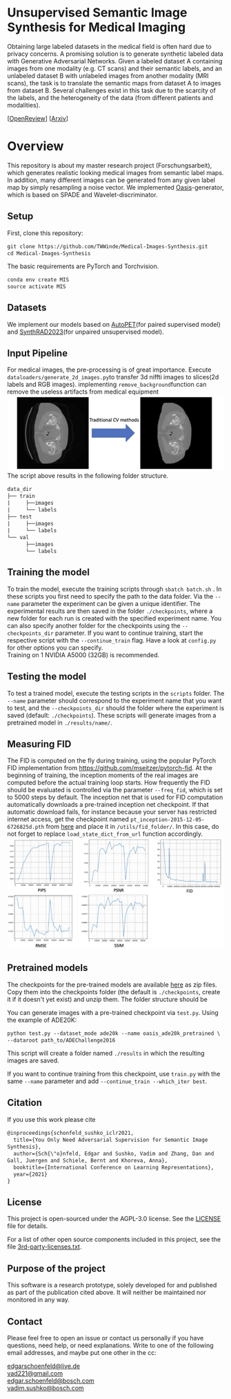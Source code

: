 # Unsupervised Semantic Image Synthesis for Medical Imaging


Obtaining large labeled datasets in the medical field is often hard due to privacy concerns. A 
promising solution is to generate synthetic labeled data with Generative Adversarial Networks. 
Given a labeled dataset A containing images from one modality (e.g. CT scans) and their semantic 
labels, and an unlabeled dataset B with unlabeled images from another modality (MRI scans), the 
task is to translate the semantic maps from dataset A to images from dataset B. Several challenges 
exist in this task due to the scarcity of the labels, and the heterogeneity of the data (from different 
patients and modalities).

[[OpenReview](https://openreview.net/forum?id=yvQKLaqNE6M)]  [[Arxiv](https://arxiv.org/abs/2012.04781)]  

# Overview

This repository is about my master research project (Forschungsarbeit), which generates realistic looking medical images from semantic label maps. In addition, many different images can be generated from any given label map by simply resampling a noise vector.
We implemented [Oasis](https://arxiv.org/abs/2012.04781)-generator, which is based on SPADE and Wavelet-discriminator.


## Setup
First, clone this repository:
```
git clone https://github.com/TWWinde/Medical-Images-Synthesis.git
cd Medical-Images-Synthesis
```

The basic requirements are PyTorch and Torchvision.
```
conda env create MIS
source activate MIS
```
## Datasets

We implement our models based on [AutoPET](https://autopet.grand-challenge.org)(for paired supervised model) and [SynthRAD2023](https://synthrad2023.grand-challenge.org)(for unpaired unsupervised model).

## Input Pipeline
For medical images, the pre-processing is of great importance.
Execute ```dataloaders/generate_2d_images.py```to transfer 3d niffti images to slices(2d labels and RGB images).
implementing ```remove_background```function can remove the useless artifacts from medical equipment 
![img.png](https://github.com/TWWinde/Medical-Images-Synthesis/blob/main/assert/WechatIMG3102.png)
The script above results in the following folder structure.
```
data_dir
├── train
|     ├──images
|     └── labels                 
├── test
|     ├──images 
|     └── labels
└── val
      ├──images
      └── labels
```

## Training the model

To train the model, execute the training scripts through ```sbatch batch.sh``` . 
In these scripts you first need to specify the path to the data folder. 
Via the ```--name``` parameter the experiment can be given a unique identifier. 
The experimental results are then saved in the folder ```./checkpoints```, where a new folder for each run is created with the specified experiment name. 
You can also specify another folder for the checkpoints using the ```--checkpoints_dir``` parameter.
If you want to continue training, start the respective script with the ```--continue_train``` flag. 
Have a look at ```config.py``` for other options you can specify.  
Training on 1 NVIDIA A5000 (32GB) is recommended.


## Testing the model

To test a trained model, execute the testing scripts in the ```scripts``` folder. The ```--name``` parameter should correspond to the experiment name that you want to test, and the ```--checkpoints_dir``` should the folder where the experiment is saved (default: ```./checkpoints```). These scripts will generate images from a pretrained model in ```./results/name/```.


## Measuring FID

The FID is computed on the fly during training, using the popular PyTorch FID implementation from https://github.com/mseitzer/pytorch-fid. 
At the beginning of training, the inception moments of the real images are computed before the actual training loop starts. 
How frequently the FID should be evaluated is controlled via the parameter ```--freq_fid```, which is set to 5000 steps by default.
The inception net that is used for FID computation automatically downloads a pre-trained inception net checkpoint. 
If that automatic download fails, for instance because your server has restricted internet access, get the checkpoint named ```pt_inception-2015-12-05-6726825d.pth``` from [here](https://www.dropbox.com/sh/nf6of02pyk84zjg/AAC8hnnj0T_MAiPx3tzdAyiWa?dl=0) and place it in ```/utils/fid_folder/```. In this case, do not forget to replace ```load_state_dict_from_url``` function accordingly.
![img.png](https://github.com/TWWinde/Medical-Images-Synthesis/blob/main/assert/metrics.png)

## Pretrained models

The checkpoints for the pre-trained models are available [here](https://www.dropbox.com/sh/nf6of02pyk84zjg/AAC8hnnj0T_MAiPx3tzdAyiWa?dl=0) as zip files. Copy them into the checkpoints folder (the default is ```./checkpoints```, create it if it doesn't yet exist) and unzip them. The folder structure should be  

You can generate images with a pre-trained checkpoint via ```test.py```. Using the example of ADE20K:
```
python test.py --dataset_mode ade20k --name oasis_ade20k_pretrained \
--dataroot path_to/ADEChallenge2016
```
This script will create a folder named ```./results``` in which the resulting images are saved.

If you want to continue training from this checkpoint, use ```train.py``` with the same ```--name``` parameter and add ```--continue_train --which_iter best```.
## Citation
If you use this work please cite
```
@inproceedings{schonfeld_sushko_iclr2021,
  title={You Only Need Adversarial Supervision for Semantic Image Synthesis},
  author={Sch{\"o}nfeld, Edgar and Sushko, Vadim and Zhang, Dan and Gall, Juergen and Schiele, Bernt and Khoreva, Anna},
  booktitle={International Conference on Learning Representations},
  year={2021}
}   
```

## License

This project is open-sourced under the AGPL-3.0 license. See the
[LICENSE](LICENSE) file for details.

For a list of other open source components included in this project, see the
file [3rd-party-licenses.txt](3rd-party-licenses.txt).

## Purpose of the project

This software is a research prototype, solely developed for and published as
part of the publication cited above. It will neither be
maintained nor monitored in any way.

## Contact
Please feel free to open an issue or contact us personally if you have questions, need help, or need explanations.
Write to one of the following email addresses, and maybe put one other in the cc:

edgarschoenfeld@live.de  
vad221@gmail.com  
edgar.schoenfeld@bosch.com  
vadim.sushko@bosch.com  
